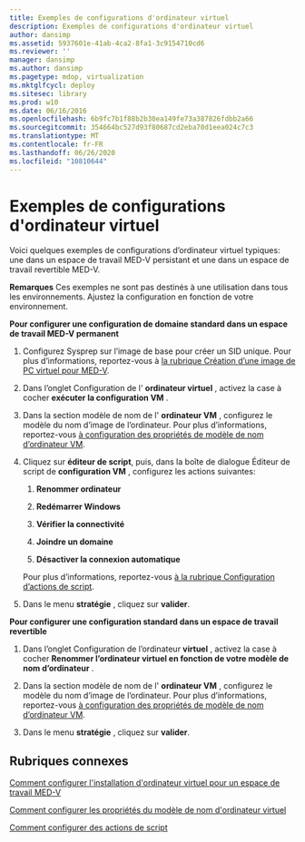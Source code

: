 ```yaml
---
title: Exemples de configurations d'ordinateur virtuel
description: Exemples de configurations d'ordinateur virtuel
author: dansimp
ms.assetid: 5937601e-41ab-4ca2-8fa1-3c9154710cd6
ms.reviewer: ''
manager: dansimp
ms.author: dansimp
ms.pagetype: mdop, virtualization
ms.mktglfcycl: deploy
ms.sitesec: library
ms.prod: w10
ms.date: 06/16/2016
ms.openlocfilehash: 6b9fc7b1f88b2b30ea149fe73a387826fdbb2a66
ms.sourcegitcommit: 354664bc527d93f80687cd2eba70d1eea024c7c3
ms.translationtype: MT
ms.contentlocale: fr-FR
ms.lasthandoff: 06/26/2020
ms.locfileid: "10810644"
---
```

# Exemples de configurations d'ordinateur virtuel


Voici quelques exemples de configurations d’ordinateur virtuel typiques: une dans un espace de travail MED-V persistant et une dans un espace de travail revertible MED-V.

**Remarques**  Ces exemples ne sont pas destinés à une utilisation dans tous les environnements. Ajustez la configuration en fonction de votre environnement.

 

**Pour configurer une configuration de domaine standard dans un espace de travail MED-V permanent**

1.  Configurez Sysprep sur l’image de base pour créer un SID unique. Pour plus d’informations, reportez-vous à [la rubrique Création d’une image de PC virtuel pour MED-V](creating-a-virtual-pc-image-for-med-v.md#bkmk-howtoconfiguresysprepformedvimages).

2.  Dans l’onglet Configuration de l' **ordinateur virtuel** , activez la case à cocher **exécuter la configuration VM** .

3.  Dans la section modèle de nom de l' **ordinateur VM** , configurez le modèle du nom d’image de l’ordinateur. Pour plus d’informations, reportez-vous [à configuration des propriétés de modèle de nom d’ordinateur VM](how-to-configure-vm-computer-name-pattern-propertiesmedvv2.md).

4.  Cliquez sur **éditeur de script**, puis, dans la boîte de dialogue Éditeur de script de **configuration VM** , configurez les actions suivantes:

    1.  **Renommer ordinateur**

    2.  **Redémarrer Windows**

    3.  **Vérifier la connectivité**

    4.  **Joindre un domaine**

    5.  **Désactiver la connexion automatique**

    Pour plus d’informations, reportez-vous [à la rubrique Configuration d’actions de script](how-to-set-up-script-actions.md).

5.  Dans le menu **stratégie** , cliquez sur **valider**.

**Pour configurer une configuration standard dans un espace de travail revertible**

1.  Dans l’onglet Configuration de l’ordinateur **virtuel** , activez la case à cocher **Renommer l’ordinateur virtuel en fonction de votre modèle de nom d’ordinateur** .

2.  Dans la section modèle de nom de l' **ordinateur VM** , configurez le modèle du nom d’image de l’ordinateur. Pour plus d’informations, reportez-vous [à configuration des propriétés de modèle de nom d’ordinateur VM](how-to-configure-vm-computer-name-pattern-propertiesmedvv2.md).

3.  Dans le menu **stratégie** , cliquez sur **valider**.

## Rubriques connexes


[Comment configurer l'installation d'ordinateur virtuel pour un espace de travail MED-V](how-to-configure-the-virtual-machine-setup-for-a-med-v-workspacemedvv2.md)

[Comment configurer les propriétés du modèle de nom d'ordinateur virtuel](how-to-configure-vm-computer-name-pattern-propertiesmedvv2.md)

[Comment configurer des actions de script](how-to-set-up-script-actions.md)

 

 





